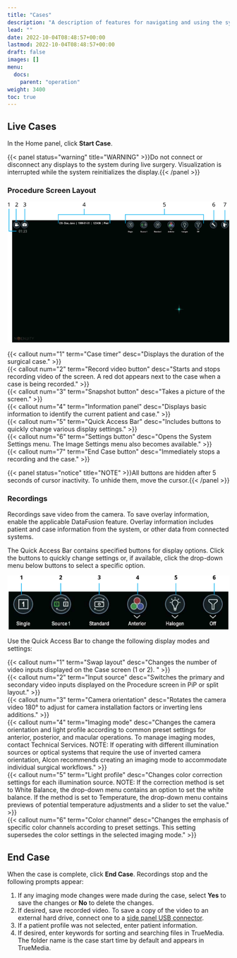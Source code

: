 ```yaml
---
title: "Cases"
description: "A description of features for navigating and using the system or cart during surgical operation or surgery, including recording the session or ending it."
lead: ""
date: 2022-10-04T08:48:57+00:00
lastmod: 2022-10-04T08:48:57+00:00
draft: false
images: []
menu:
  docs:
    parent: "operation"
weight: 3400
toc: true
---
```


## Live Cases

In the Home panel, click **Start Case**.

{{< panel status="warning" title="WARNING" >}}Do not connect or disconnect any displays to the system during live surgery. Visualization is interrupted while the system reinitializes the display.{{< /panel >}}

### Procedure Screen Layout

![Procedure Screen Features](sw_procedure_screen_overview.svg)

{{< callout num="1" term="Case timer" desc="Displays the duration of the surgical case." >}}  
{{< callout num="2" term="Record video button" desc="Starts and stops recording video of the screen. A red dot appears next to the case when a case is being recorded." >}}  
{{< callout num="3" term="Snapshot button" desc="Takes a picture of the screen." >}}  
{{< callout num="4" term="Information panel" desc="Displays basic information to identify the current patient and case." >}}  
{{< callout num="5" term="Quick Access Bar" desc="Includes buttons to quickly change various display settings." >}}  
{{< callout num="6" term="Settings button" desc="Opens the System Settings menu. The Image Settings menu also becomes available." >}}  
{{< callout num="7" term="End Case button" desc="Immediately stops a recording and the case." >}}  

{{< panel status="notice" title="NOTE" >}}All buttons are hidden after 5 seconds of cursor inactivity. To unhide them, move the cursor.{{< /panel >}}

### Recordings

Recordings save video from the camera. To save overlay information, enable the applicable DataFusion feature. Overlay information includes patient and case information from the system, or other data from connected systems.

The Quick Access Bar contains specified buttons for display options. Click the buttons to quickly change settings or, if available, click the drop-down menu below buttons to select a specific option.

![Quick Access Bar Features](sw_quick_access_bar.svg)

Use the Quick Access Bar to change the following display modes and settings:  

{{< callout num="1" term="Swap layout" desc="Changes the number of video inputs displayed on the Case screen (1 or 2). " >}}  
{{< callout num="2" term="Input source" desc="Switches the primary and secondary video inputs displayed on the Procedure screen in PiP or split layout." >}}  
{{< callout num="3" term="Camera orientation" desc="Rotates the camera video 180° to adjust for camera installation factors or inverting lens additions." >}}  
{{< callout num="4" term="Imaging mode" desc="Changes the camera orientation and light profile according to common preset settings for anterior, posterior, and macular operations. To manage imaging modes, contact Technical Services. NOTE: If operating with different illumination sources or optical systems that require the use of inverted camera orientation, Alcon recommends creating an imaging mode to accommodate individual surgical workflows." >}}  
{{< callout num="5" term="Light profile" desc="Changes color correction settings for each  illumination source. NOTE: If the correction method is set to White Balance, the drop-down menu contains an option to set the white balance. If the method is set to Temperature, the drop-down menu contains previews of potential temperature adjustments and a slider to set the value." >}}  
{{< callout num="6" term="Color channel" desc="Changes the emphasis of specific color channels according to preset settings. This setting supersedes the color settings in the selected imaging mode." >}}  

## End Case

When the case is complete, click **End Case**. Recordings stop and the following prompts appear:
1. If any imaging mode changes were made during the case, select **Yes** to save the changes or **No** to delete the changes.
2. If desired, save recorded video. To save a copy of the video to an external hard drive, connect one to a [side panel USB connector](../../additional/external_usb).
3. If a patient profile was not selected, enter patient information.
4. If desired, enter keywords for sorting and searching files in TrueMedia. The folder name is the case
start time by default and appears in TrueMedia.

